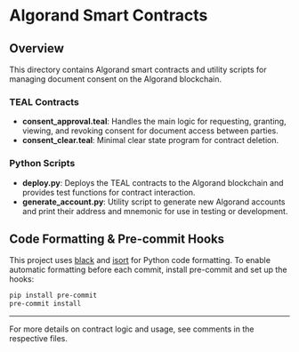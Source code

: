 # Algorand Smart Contracts

## Overview
This directory contains Algorand smart contracts and utility scripts for managing document consent on the Algorand blockchain.

### TEAL Contracts
- **consent_approval.teal**: Handles the main logic for requesting, granting, viewing, and revoking consent for document access between parties.
- **consent_clear.teal**: Minimal clear state program for contract deletion.

### Python Scripts
- **deploy.py**: Deploys the TEAL contracts to the Algorand blockchain and provides test functions for contract interaction.
- **generate_account.py**: Utility script to generate new Algorand accounts and print their address and mnemonic for use in testing or development.

## Code Formatting & Pre-commit Hooks

This project uses [black](https://github.com/psf/black) and [isort](https://github.com/pycqa/isort) for Python code formatting. To enable automatic formatting before each commit, install pre-commit and set up the hooks:

```sh
pip install pre-commit
pre-commit install
```

---

For more details on contract logic and usage, see comments in the respective files. 